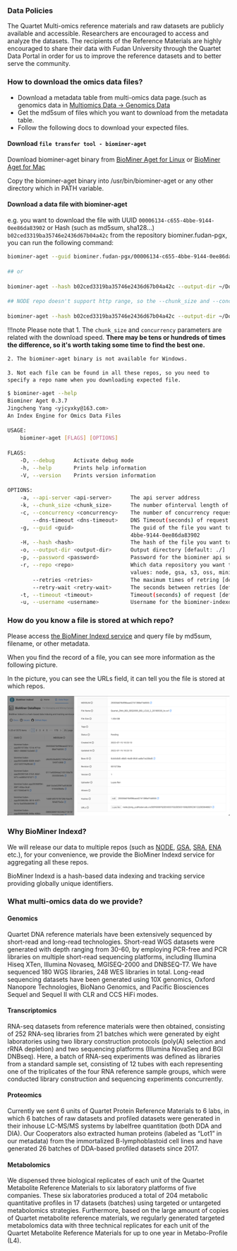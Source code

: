 ### Data Policies
The Quartet Multi-omics reference materials and raw datasets are publicly available and accessible. Researchers are encouraged to access and analyze the datasets. The recipients of the Reference Materials are highly encouraged to share their data with Fudan University through the Quartet Data Portal in order for us to improve the reference datasets and to better serve the community.

### How to download the omics data files?

- Download a metadata table from multi-omics data page.(such as genomics data in <a href="https://www.chinese-quartet.org/#/data/download/quartet-genomics" target="_blank">Multiomics Data -> Genomics Data</a>
- Get the md5sum of files which you want to download from the metadata table.
- Follow the following docs to download your expected files.

#### Download `file transfer tool - biominer-aget`
Download biominer-aget binary from [BioMiner Aget for Linux](https://www.indexd.org/biominer-aget/biominer-aget_x86-64_linux) or [BioMiner Aget for Mac](https://www.indexd.org/biominer-aget/biominer-aget_x86-64_macosx)

Copy the biominer-aget binary into /usr/bin/biominer-aget or any other directory which in PATH variable.

#### Download a data file with biominer-aget
e.g. you want to download the file with UUID `00006134-c655-4bbe-9144-0ee86da83902` or Hash (such as md5sum, sha128...) `b02ced3319ba35746e2436d67b04a42c` from the repository biominer.fudan-pgx, you can run the following command:

```bash
biominer-aget --guid biominer.fudan-pgx/00006134-c655-4bbe-9144-0ee86da83902 --output-dir ~/Downloads/ --repo gsa --chunk_size 1m --concurrency 1000

## or

biominer-aget --hash b02ced3319ba35746e2436d67b04a42c --output-dir ~/Downloads/ --repo gsa --chunk_size 1m --concurrency 1000

## NODE repo doesn't support http range, so the --chunk_size and --concurrency arguments don't work for it.

biominer-aget --hash b02ced3319ba35746e2436d67b04a42c --output-dir ~/Downloads/ --repo node
```

!!!note Please note that
    1. The `chunk_size` and `concurrency` parameters are related with the download speed. **There may be tens or hundreds of times the difference, so it's worth taking some time to find the best one.**
    
    2. The biominer-aget binary is not available for Windows.
    
    3. Not each file can be found in all these repos, so you need to specify a repo name when you downloading expected file.

```bash
$ biominer-aget --help
Biominer Aget 0.3.7
Jingcheng Yang <yjcyxky@163.com>
An Index Engine for Omics Data Files

USAGE:
    biominer-aget [FLAGS] [OPTIONS]

FLAGS:
    -D, --debug      Activate debug mode
    -h, --help       Prints help information
    -V, --version    Prints version information

OPTIONS:
    -a, --api-server <api-server>      The api server address
    -k, --chunk_size <chunk_size>      The number ofinterval length of each concurrent request [default: '50m']
    -c, --concurrency <concurrency>    The number of concurrency request [default: 10]
        --dns-timeout <dns-timeout>    DNS Timeout(seconds) of request [default: 10]
    -g, --guid <guid>                  The guid of the file you want to download, e.g. biominer.fudan-pgx/00006134-c655-
                                       4bbe-9144-0ee86da83902
    -H, --hash <hash>                  The hash of the file you want to download, e.g. b47ee06cdf62847f6d4c11bb12ac1ae0
    -o, --output-dir <output-dir>      Output directory [default: ./]
    -p, --password <password>          Password for the biominer api server [default: anonymous]
    -r, --repo <repo>                  Which data repository you want to download from [default: node]  [possible
                                       values: node, gsa, s3, oss, minio]
        --retries <retries>            The maximum times of retring [default: 0]
        --retry-wait <retry-wait>      The seconds between retries [default: 0]
    -t, --timeout <timeout>            Timeout(seconds) of request [default: 60]
    -u, --username <username>          Username for the biominer-indexd api server [default: anonymous]
```

### How do you know a file is stored at which repo?

Please access [the BioMiner Indexd service](http://www.indexd.org/index) and query file by md5sum, filename, or other metadata.

When you find the record of a file, you can see more information as the following picture.

In the picture, you can see the URLs field, it can tell you the file is stored at which repos.

![biominer-indexd](../assets/images/indexd.png)

### Why BioMiner Indexd?

We will release our data to multiple repos (such as [NODE](https://www.biosino.org/node/), [GSA](https://ngdc.cncb.ac.cn/gsa/), [SRA](https://www.ncbi.nlm.nih.gov/sra), [ENA](https://www.ebi.ac.uk/ena/browser/) etc.), for your convenience, we provide the BioMiner Indexd service for aggregating all these repos.

BioMiner Indexd is a hash-based data indexing and tracking service providing globally unique identifiers.

### What multi-omics data do we provide?

#### Genomics

Quartet DNA reference materials have been extensively sequenced by short-read and long-read technologies. Short-read WGS datasets were generated with depth ranging from 30-60, by employing PCR-free and PCR libraries on multiple short-read sequencing platforms, including Illumina Hiseq XTen, Illumina Novaseq, MGISEQ-2000 and DNBSEQ-T7. We have sequenced 180 WGS libraries, 248 WES libraries in total. Long-read sequencing datasets have been generated using 10X genomics, Oxford Nanopore Technologies, BioNano Genomics, and Pacific Biosciences Sequel and Sequel II with CLR and CCS HiFi modes.

#### Transcriptomics

RNA-seq datasets from reference materials were then obtained, consisting of 252 RNA-seq libraries from 21 batches which were generated by eight laboratories using two library construction protocols (poly(A) selection and rRNA depletion) and two sequencing platforms (Illumina NovaSeq and BGI DNBseq). Here, a batch of RNA-seq experiments was defined as libraries from a standard sample set, consisting of 12 tubes with each representing one of the triplicates of the four RNA reference sample groups, which were conducted library construction and sequencing experiments concurrently.

#### Proteomics

Currently we sent 6 units of Quartet Protein Reference Materials to 6 labs, in which 6 batches of raw datasets and profiled datasets were generated in their inhouse LC-MS/MS systems by labelfree quantitation (both DDA and DIA). Our Cooperators also extracted human proteins (labeled as “Lot1” in our metadata) from the immortalized B-lymphoblastoid cell lines and have generated 26 batches of DDA-based profiled datasets since 2017.

#### Metabolomics

We dispensed three biological replicates of each unit of the Quartet Metabolite Reference Materials to six laboratory platforms of five companies. These six laboratories produced a total of 204 metabolic quantitative profiles in 17 datasets (batches) using targeted or untargeted metabolomics strategies. Furthermore, based on the large amount of copies of Quartet metabolite reference materials, we regularly generated targeted metabolomics data with three technical replicates for each unit of the Quartet Metabolite Reference Materials for up to one year in Metabo-Profile (L4).